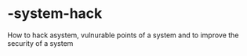 # -system-hack
How to hack asystem, vulnurable points of a system and to improve the security of a system
